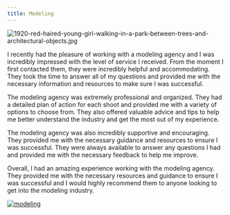 ```yaml
---
title: Modeling
---
```


![1920-red-haired-young-girl-walking-in-a-park-between-trees-and-architectural-objects.jpg](/1920-red-haired-young-girl-walking-in-a-park-between-trees-and-architectural-objects.jpg)

I recently had the pleasure of working with a modeling agency and I was incredibly impressed with the level of service I received. From the moment I first contacted them, they were incredibly helpful and accommodating. They took the time to answer all of my questions and provided me with the necessary information and resources to make sure I was successful.

The modeling agency was extremely professional and organized. They had a detailed plan of action for each shoot and provided me with a variety of options to choose from. They also offered valuable advice and tips to help me better understand the industry and get the most out of my experience.

The modeling agency was also incredibly supportive and encouraging. They provided me with the necessary guidance and resources to ensure I was successful. They were always available to answer any questions I had and provided me with the necessary feedback to help me improve.

Overall, I had an amazing experience working with the modeling agency. They provided me with the necessary resources and guidance to ensure I was successful and I would highly recommend them to anyone looking to get into the modeling industry.

[![modeling](<https://dabuttonfactory.com/button.png?t=CHECK+SERVICE&f=Noto+Sans-Bold&ts=26&tc=fff&hp=45&vp=20&c=11&bgt=unicolored&bgc=4bd42f>)](<https://www.bark.com/?a_aid=5d2d0e83cdc3>)